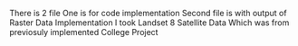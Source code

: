 There is 2 file One is for code implementation
Second file is with output of Raster Data Implementation
I took Landset 8 Satellite Data Which  was from previosuly implemented College Project

